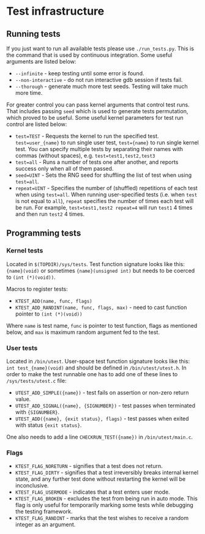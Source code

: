 # Test infrastructure

## Running tests

If you just want to run all available tests please use `./run_tests.py`. This is
the command that is used by continuous integration. Some useful arguments are
listed below:

* `--infinite` - keep testing until some error is found.
* `--non-interactive` - do not run interactive gdb session if tests fail.
* `--thorough` - generate much more test seeds. Testing will take much more time.

For greater control you can pass kernel arguments that control test runs. That
includes passing `seed` which is used to generate tests permutation, which
proved to be useful. Some useful kernel parameters for test run control are
listed below:

* `test=TEST` - Requests the kernel to run the specified test.
  `test=user_{name}` to run single user test, `test={name}` to run single kernel
  test.
  You can specify multiple tests by separating their names with commas (without spaces),
  e.g. `test=test1,test2,test3`
* `test=all` - Runs a number of tests one after another, and reports success
  only when all of them passed.
* `seed=UINT` - Sets the RNG seed for shuffling the list of test when using
  `test=all`.
* `repeat=UINT` - Specifies the number of (shuffled) repetitions of each test
  when using `test=all`.
  When running user-specified tests (i.e. when `test` is not equal to `all`),
  `repeat` specifies the number of times each test will be run. For example,
  `test=test1,test2 repeat=4` will run `test1` 4 times and then run `test2` 4 times.

## Programming tests

### Kernel tests

Located in `$(TOPDIR)/sys/tests`.
Test function signature looks like this: `{name}(void)` or sometimes
`{name}(unsigned int)` but needs to be coerced to `(int (*)(void))`.

Macros to register tests:

* `KTEST_ADD(name, func, flags)`
* `KTEST_ADD_RANDINT(name, func, flags, max)` - need to cast function pointer to
  `(int (*)(void))`

Where `name` is test name, `func` is pointer to test function,
flags as mentioned below, and `max` is maximum random argument fed to the test.

### User tests

Located in `/bin/utest`.
User-space test function signature looks like this: `int test_{name}(void)` and
should be defined in `/bin/utest/utest.h`.
In order to make the test runnable one has to add one of these lines to
`/sys/tests/utest.c` file:

* `UTEST_ADD_SIMPLE({name})` - test fails on assertion or non-zero return value.
* `UTEST_ADD_SIGNAL({name}, {SIGNUMBER})` - test passes when terminated with
  `{SIGNUMBER}`.
* `UTEST_ADD({name}, {exit status}, flags)` - test passes when exited with
  status `{exit status}`.

One also needs to add a line `CHECKRUN_TEST({name})` in `/bin/utest/main.c`.

### Flags

* `KTEST_FLAG_NORETURN` - signifies that a test does not return.
* `KTEST_FLAG_DIRTY` - signifies that a test irreversibly breaks internal kernel
  state, and any further test done without restarting the kernel will be
  inconclusive.
* `KTEST_FLAG_USERMODE` - indicates that a test enters user mode.
* `KTEST_FLAG_BROKEN` - excludes the test from being run in auto mode. This flag
  is only useful for temporarily marking some tests while debugging the testing
  framework.
* `KTEST_FLAG_RANDINT` - marks that the test wishes to receive a random integer
  as an argument.
